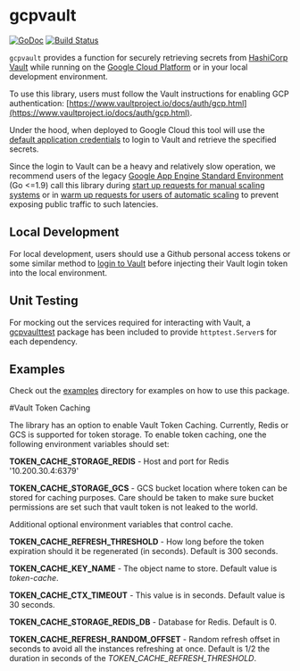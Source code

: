 # gcpvault

[![GoDoc](https://godoc.org/github.com/NYTimes/gcp-vault?status.svg)](https://godoc.org/github.com/NYTimes/gcp-vault) [![Build Status](https://cloud.drone.io/api/badges/nytimes/gcp-vault/status.svg)](https://cloud.drone.io/nytimes/gcp-vault)

`gcpvault` provides a function for securely retrieving secrets from [HashiCorp Vault](https://www.vaultproject.io/) while running on the [Google Cloud Platform](https://cloud.google.com/) or in your local development environment.

To use this library, users must follow the Vault instructions for enabling GCP authentication: [https://www.vaultproject.io/docs/auth/gcp.html](https://www.vaultproject.io/docs/auth/gcp.html).

Under the hood, when deployed to Google Cloud this tool will use the [default application credentials](https://cloud.google.com/docs/authentication/production) to login to Vault and retrieve the specified secrets.

Since the login to Vault can be a heavy and relatively slow operation, we recommend users of the legacy [Google App Engine Standard Environment](https://cloud.google.com/appengine/docs/standard/) (Go <=1.9) call this library during [start up requests for manual scaling systems](https://cloud.google.com/appengine/docs/standard/go/how-instances-are-managed#startup) or in [warm up requests for users of automatic scaling](https://cloud.google.com/appengine/docs/standard/go/how-instances-are-managed#warmup_requests) to prevent exposing public traffic to such latencies.

## Local Development

For local development, users should use a Github personal access tokens or some similar method to [login to Vault](https://www.vaultproject.io/docs/commands/login.html) before injecting their Vault login token into the local environment.

## Unit Testing

For mocking out the services required for interacting with Vault, a [gcpvaulttest](https://godoc.org/github.com/NYTimes/gcp-vault/gcpvaulttest) package has been included to provide `httptest.Server`s for each dependency.

## Examples

Check out the [examples](https://github.com/NYTimes/gcp-vault/tree/master/examples/) directory for examples on how to use this package.

#Vault Token Caching

The library has an option to enable Vault Token Caching. Currently, Redis or GCS is supported for token storage. To enable token caching,
one the following environment variables should set:

**TOKEN_CACHE_STORAGE_REDIS** - Host and port for Redis '10.200.30.4:6379'

**TOKEN_CACHE_STORAGE_GCS**  - GCS bucket location where token can be stored for caching purposes. Care should be taken to make sure bucket permissions are set such that vault token is not leaked to the world.

Additional optional environment variables that control cache.

**TOKEN_CACHE_REFRESH_THRESHOLD** - How long before the token expiration should it be regenerated (in seconds). Default is 300 seconds.

**TOKEN_CACHE_KEY_NAME** - The object name to store. Default value is _token-cache_.

**TOKEN_CACHE_CTX_TIMEOUT** - This value is in seconds. Default value is 30 seconds.

**TOKEN_CACHE_STORAGE_REDIS_DB** - Database for Redis. Default is 0.

**TOKEN_CACHE_REFRESH_RANDOM_OFFSET** - Random refresh offset in seconds to avoid all the instances refreshing at once. Default is 1/2 the duration in seconds of the _TOKEN_CACHE_REFRESH_THRESHOLD_.

